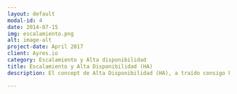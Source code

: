 ```yaml
---
layout: default
modal-id: 4
date: 2014-07-15
img: escalamiento.png
alt: image-alt
project-date: April 2017
client: Ayres.io
category: Escalamiento y Alta disponibilidad
title: Escalamiento y Alta Disponibilidad (HA)
description: El concept de Alta Disponibilidad (HA), a traído consigo herramientas de complejidad como balanceadores de carga, Pooler de conecciones, Consenso Distribuído y Sistemas de Despliegue. Soportamos primariamente ProxySQL como balanceador para Clickhouse y MySQL. Para PostgreSQL soportamos PgPool, PgBouncer y HAProxy. MHA Manager para MySQL y Patroni/repgmgr para PostgreSQL son nuestras elecciones en cuanto a HA. Tenemos experiencia en disponibilidad de sistemas de virtualización, containers y despliegue.

---
```

